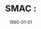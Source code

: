 ---
# Documentation: https://wowchemy.com/docs/managing-content/

title: 'SMAC :'
subtitle: ''
summary: ''
authors:
- Anna Brzezina
- kazienko
- Maciej Słowik
- Bogdan Trawiński
tags: []
categories: []
date: '1995-01-01'
lastmod: 2022-10-07T05:47:17Z
featured: false
draft: false

# Featured image
# To use, add an image named `featured.jpg/png` to your page's folder.
# Focal points: Smart, Center, TopLeft, Top, TopRight, Left, Right, BottomLeft, Bottom, BottomRight.
image:
  caption: ''
  focal_point: ''
  preview_only: false

# Projects (optional).
#   Associate this post with one or more of your projects.
#   Simply enter your project's folder or file name without extension.
#   E.g. `projects = ["internal-project"]` references `content/project/deep-learning/index.md`.
#   Otherwise, set `projects = []`.
projects: []
publishDate: '2022-10-07T05:47:15.982914Z'
publication_types:
- '4'
abstract: ''
publication: ''
---
